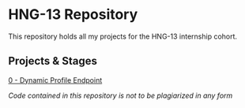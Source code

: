 # HNG-13 Repository

This repository holds all my projects for the HNG-13 internship cohort.

## Projects & Stages

[0 - Dynamic Profile Endpoint](https://github.com/islajr/hng-13/tree/master/0-dynamic-profile)

*Code contained in this repository is not to be plagiarized in any form*
